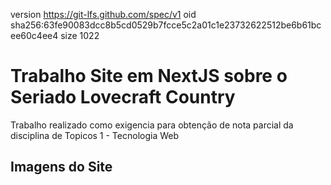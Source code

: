 version https://git-lfs.github.com/spec/v1
oid sha256:63fe90083dcc8b5cd0529b7fcce5c2a01c1e23732622512be6b61bcee60c4ee4
size 1022

# Trabalho Site em NextJS sobre o Seriado Lovecraft Country

Trabalho realizado como exigencia para obtenção de nota parcial da disciplina de Topicos 1 - Tecnologia Web

## Imagens do Site
